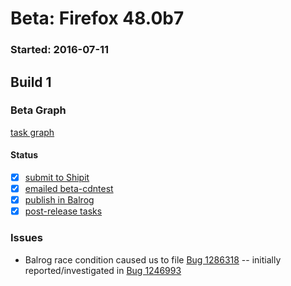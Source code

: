 # Beta: Firefox 48.0b7

### Started: 2016-07-11

## Build 1

### Beta Graph
[task graph](https://tools.taskcluster.net/task-group-inspector/#eJQi_uXERr-teiatqPiNJA)


#### Status
- [x] [submit to Shipit](https://wiki.mozilla.org/Release:Release_Automation_on_Mercurial:Starting_a_Release#Submit_to_Ship_It)
- [x] [emailed beta-cdntest](../how-tos/relpro.md#1-email-drivers-re-release-live-on-cdntest-channel)
- [x] [publish in Balrog](../how-tos/relpro.md#3-publish-in-balrog)
- [x] [post-release tasks](../how-tos/relpro.md#4-post-release-step)

### Issues
- Balrog race condition caused us to file [Bug 1286318](https://bugzil.la/1286318) -- initially reported/investigated in [Bug 1246993](https://bugzil.la/1246993)



